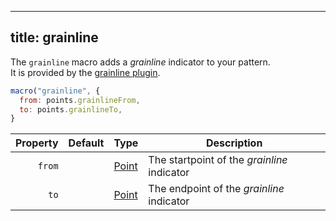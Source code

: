 ***

## title: grainline

The `grainline` macro adds a *grainline* indicator to your pattern.\
It is provided by the [grainline plugin](/reference/plugins/grainline/).

<Example part="plugin_grainline" caption="Example of the grainline indicator added by this macro" />

```js
macro("grainline", {
  from: points.grainlineFrom,
  to: points.grainlineTo,
}
```

| Property    | Default | Type                | Description |
|------------:|---------|---------------------|-------------|
| `from`      |         | [Point](/reference/api/point) | The startpoint of the *grainline* indicator |
| `to`        |         | [Point](/reference/api/point) | The endpoint of the *grainline* indicator |
